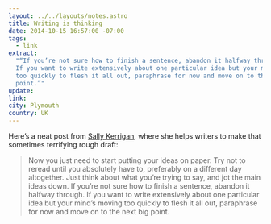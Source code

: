 ```yaml
---
layout: ../../layouts/notes.astro
title: Writing is thinking
date: 2014-10-15 16:57:00 -07:00
tags:
  - link
extract:
  "“If you’re not sure how to finish a sentence, abandon it halfway through.
  If you want to write extensively about one particular idea but your mind’s moving
  too quickly to flesh it all out, paraphrase for now and move on to the next big
  point.”"
update:
link:
city: Plymouth
country: UK
---
```


Here’s a neat post from [Sally Kerrigan](http://draftwerk.com/), where she helps writers to make that sometimes terrifying rough draft:

> Now you just need to start putting your ideas on paper. Try not to reread until you absolutely have to, preferably on a different day altogether. Just think about what you’re trying to say, and jot the main ideas down. If you’re not sure how to finish a sentence, abandon it halfway through. If you want to write extensively about one particular idea but your mind’s moving too quickly to flesh it all out, paraphrase for now and move on to the next big point.

